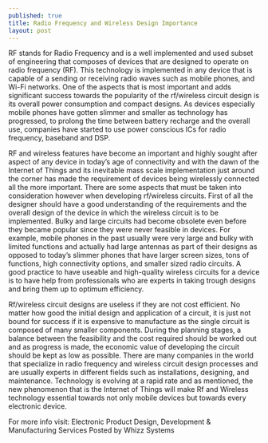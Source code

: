 ```yaml
---
published: true
title: Radio Frequency and Wireless Design Importance
layout: post
---
```

RF stands for Radio Frequency and is a well implemented and used subset of engineering that composes of devices that are designed to operate on radio frequency (RF). This technology is implemented in any device that is capable of a sending or receiving radio waves such as mobile phones, and Wi-Fi networks. One of the aspects that is most important and adds significant success towards the popularity of the rf/wireless circuit design is its overall power consumption and compact designs. As devices especially mobile phones have gotten slimmer and smaller as technology has progressed, to prolong the time between battery recharge and the overall use, companies have started to use power conscious ICs for radio frequency, baseband and DSP.

RF and wireless features have become an important and highly sought after aspect of any device in today’s age of connectivity and with the dawn of the Internet of Things and its inevitable mass scale implementation just around the corner has made the requirement of devices being wirelessly connected all the more important. There are some aspects that must be taken into consideration however when developing rf/wireless circuits. First of all the designer should have a good understanding of the requirements and the overall design of the device in which the wireless circuit is to be implemented. Bulky and large circuits had become obsolete even before they became popular since they were never feasible in devices. For example, mobile phones in the past usually were very large and bulky with limited functions and actually had large antennas as part of their designs as opposed to today’s slimmer phones that have larger screen sizes, tons of functions, high connectivity options, and smaller sized radio circuits. A good practice to have useable and high-quality wireless circuits for a device is to have help from professionals who are experts in taking trough designs and bring them up to optimum efficiency.


Rf/wireless circuit designs are useless if they are not cost efficient. No matter how good the initial design and application of a circuit, it is just not bound for success if it is expensive to manufacture as the single circuit is composed of many smaller components. During the planning stages, a balance between the feasibility and the cost required should be worked out and as progress is made, the economic value of developing the circuit should be kept as low as possible. There are many companies in the world that specialize in radio frequency and wireless circuit design processes and are usually experts in different fields such as installations, designing, and maintenance. Technology is evolving at a rapid rate and as mentioned, the new phenomenon that is the Internet of Things will make Rf and Wireless technology essential towards not only mobile devices but towards every electronic device.



For more info visit: Electronic Product Design, Development & Manufacturing Services
Posted by Whizz Systems